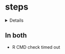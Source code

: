 # steps

<details>

* Version: 1.1.0
* GitHub: NA
* Source code: https://github.com/cran/steps
* Date/Publication: 2020-03-23 16:40:02 UTC
* Number of recursive dependencies: 71

Run `revdep_details(, "steps")` for more info

</details>

## In both

*   R CMD check timed out
    


